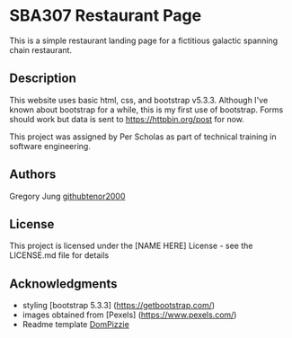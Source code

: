 # SBA307 Restaurant Page

This is a simple restaurant landing page for a fictitious galactic spanning chain restaurant.

## Description

This website uses basic html, css, and bootstrap v5.3.3. Although I've known about bootstrap for a while, this is my first use of bootstrap. Forms should work but data is sent to https://httpbin.org/post for now.

This project was assigned by Per Scholas as part of technical training in software engineering.

## Authors

Gregory Jung [githubtenor2000](https://github.com/tenor2000)

## License

This project is licensed under the [NAME HERE] License - see the LICENSE.md file for details

## Acknowledgments

- styling [bootstrap 5.3.3] (https://getbootstrap.com/)
- images obtained from [Pexels] (https://www.pexels.com/)
- Readme template [DomPizzie](https://gist.github.com/DomPizzie/7a5ff55ffa9081f2de27c315f5018afc)
